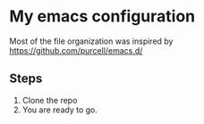 My emacs configuration
====================================================
Most of the file organization was inspired by 
https://github.com/purcell/emacs.d/


Steps
------------
1. Clone the repo
2. You are ready to go.

